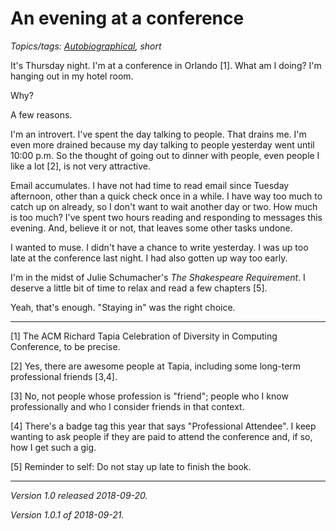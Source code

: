An evening at a conference
==========================

*Topics/tags: [Autobiographical](index-autobiographial), short*

It's Thursday night.  I'm at a conference in Orlando [1].  What am
I doing?  I'm hanging out in my hotel room.

Why?

A few reasons.

I'm an introvert.  I've spent the day talking to people.  That drains
me.  I'm even more drained because my day talking to people yesterday
went until 10:00 p.m.  So the thought of going out to dinner with people,
even people I like a lot [2], is not very attractive.

Email accumulates.  I have not had time to read email since Tuesday
afternoon, other than a quick check once in a while.  I have way too
much to catch up on already, so I don't want to wait another day or two.
How much is too much?  I've spent two hours reading and responding to
messages this evening.  And, believe it or not, that leaves some other
tasks undone.

I wanted to muse.  I didn't have a chance to write yesterday.  I was
up too late at the conference last night.  I had also gotten up way too
early.

I'm in the midst of Julie Schumacher's _The Shakespeare Requirement_.
I deserve a little bit of time to relax and read a few chapters [5].

Yeah, that's enough.  "Staying in" was the right choice.

---

[1] The ACM Richard Tapia Celebration of Diversity in Computing Conference, 
to be precise.

[2] Yes, there are awesome people at Tapia, including some long-term
professional friends [3,4].

[3] No, not people whose profession is "friend"; people who I know 
professionally and who I consider friends in that context.

[4] There's a badge tag this year that says "Professional Attendee".  I
keep wanting to ask people if they are paid to attend the conference and,
if so, how I get such a gig.

[5] Reminder to self: Do not stay up late to finish the book.

---

*Version 1.0 released 2018-09-20.*

*Version 1.0.1 of 2018-09-21.*
